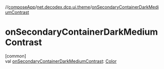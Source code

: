 //[composeApp](../../index.md)/[net.decodex.dcp.ui.theme](index.md)/[onSecondaryContainerDarkMediumContrast](on-secondary-container-dark-medium-contrast.md)

# onSecondaryContainerDarkMediumContrast

[common]\
val [onSecondaryContainerDarkMediumContrast](on-secondary-container-dark-medium-contrast.md): [Color](https://developer.android.com/reference/kotlin/androidx/compose/ui/graphics/Color.html)
